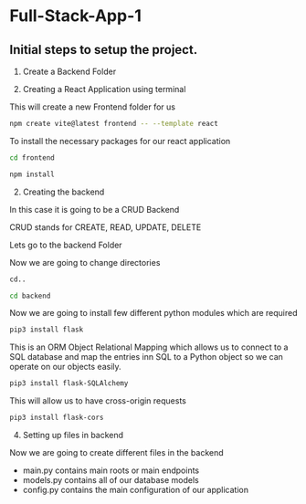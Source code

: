 # Full-Stack-App-1

## Initial steps to setup the project.

1. Create a Backend Folder

2. Creating a React Application using terminal

This will create a new Frontend folder for us

```bash
npm create vite@latest frontend -- --template react
```

To install the necessary packages for our react application

```bash
cd frontend
```

```bash
npm install
```

2. Creating the backend

In this case it is going to be a CRUD Backend

CRUD stands for CREATE, READ, UPDATE, DELETE

Lets go to the backend Folder

Now we are going to change directories

```bash
cd..
```

```bash
cd backend
```

Now we are going to install few different python modules which are required

```bash
pip3 install flask
```

This is an ORM Object Relational Mapping which allows us to connect to a SQL database and map the entries inn SQL to a Python object so we can operate on our objects easily.

```bash
pip3 install flask-SQLAlchemy
```

This will allow us to have cross-origin requests

```bash
pip3 install flask-cors
```

4. Setting up files in backend

Now we are going to create different files in the backend

- main.py contains main roots or main endpoints
- models.py contains all of our database models
- config.py contains the main configuration of our application